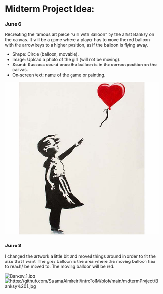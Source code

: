 # Midterm Project Idea:

### June 6
Recreating the famous art piece "Girl with Balloon" by the artist Banksy on the canvas.
It will be a game where a player has to move the red balloon with the arrow keys to a higher position, as if the balloon is flying away.   

- Shape: Circle (balloon, movable). 
- Image: Upload a photo of the girl (will not be moving).  
- Sound: Success sound once the balloon is in the correct position on the canvas.   
- On-screen text: name of the game or painting.   

![](https://github.com/SalamaAlmheiri/introToIM/blob/main/midtermProject/Banksy%20artwork.jpg)  

### June 9

I changed the artwork a little bit and moved things around in order to fit the size that I want.
The grey balloon is the area where the moving balloon has to reach/ be moved to. The moving balloon will be red.

<img width="500" alt="Banksy_1.jpg" src=(https://github.com/SalamaAlmheiri/introToIM/blob/main/midtermProject/Banksy%201.jpg)>
<img src="Banksy_1.jpg" alt="https://github.com/SalamaAlmheiri/introToIM/blob/main/midtermProject/Banksy%201.jpg" width="500"/>
